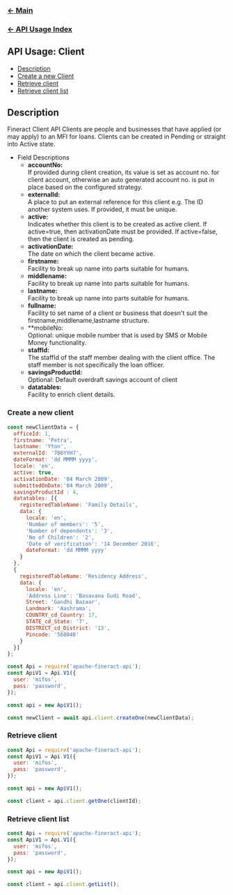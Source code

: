 
### [<- Main](../../../README.md)
### [<- API Usage Index](./usage.index.md)


## API Usage: Client

- [Description](#description)
- [Create a new Client](#create-a-new-client)
- [Retrieve client](#retrieve-client)
- [Retrieve client list](#retrieve-client-list)



## Description

Fineract Client API
Clients are people and businesses that have applied (or may apply) to an MFI for loans.
Clients can be created in Pending or straight into Active state.

- Field Descriptions
    - **accountNo:** <br/>
        If provided during client creation, its value is set as account no. for client account, otherwise an auto generated account no. is put in place based on the configured strategy.
    - **externalId:** <br/>
        A place to put an external reference for this client e.g. The ID another system uses.
        If provided, it must be unique.
    - **active:** <br/>
        Indicates whether this client is to be created as active client. If active=true, then activationDate must be provided. If active=false, then the client is created as pending.
    - **activationDate:** <br/>
        The date on which the client became active.
    - **firstname:** <br/>
        Facility to break up name into parts suitable for humans.
    - **middlename:** <br/>
        Facility to break up name into parts suitable for humans.
    - **lastname:** <br/>
        Facility to break up name into parts suitable for humans.
    - **fullname:** <br/>
        Facility to set name of a client or business that doesn't suit the firstname,middlename,lastname structure.
    - **mobileNo: <br/>
        Optional: unique mobile number that is used by SMS or Mobile Money functionality.
    - **staffId:** <br/>
        The staffId of the staff member dealing with the client office. The staff member is not specifically the loan officer.
    - **savingsProductId:** <br/>
        Optional: Default overdraft savings account of client
    - **datatables:** <br/>
        Facility to enrich client details.

### Create a new client 

```js
const newClientData = {
  officeId: 1,
  firstname: 'Petra',
  lastname: 'Yton',
  externalId: '786YYH7',
  dateFormat: 'dd MMMM yyyy',
  locale: 'en',
  active: true,
  activationDate: '04 March 2009',
  submittedOnDate:'04 March 2009',
  savingsProductId : 4,
  datatables: [{
    registeredTableName: 'Family Details',
    data: {
      locale: 'en',
      'Number of members': '5',
      'Number of dependents': '3',
      'No of Children': '2',
      'Date of verification': '14 December 2016',
      dateFormat: 'dd MMMM yyyy'
    }
  },
  {
    registeredTableName: 'Residency Address',
    data: {
      locale: 'en',
      'Address Line': 'Basavana Gudi Road',
      Street: 'Gandhi Bazaar',
      Landmark: 'Aashrama',
      COUNTRY_cd_Country: 17,
      STATE_cd_State: '7',
      DISTRICT_cd_District: '13',
      Pincode: '560040'
    }
  }]
};

const Api = require('apache-fineract-api');
const ApiV1 = Api.V1({
  user: 'mifos',
  pass: 'password',
});

const api = new ApiV1();

const newClient = await api.client.createOne(newClientData);
```

### Retrieve client 
    
```js
const Api = require('apache-fineract-api');
const ApiV1 = Api.V1({
  user: 'mifos',
  pass: 'password',
});

const api = new ApiV1();

const client = api.client.getOne(clientId);
```

### Retrieve client list
    
```js
const Api = require('apache-fineract-api');
const ApiV1 = Api.V1({
  user: 'mifos',
  pass: 'password',
});

const api = new ApiV1();

const client = api.client.getList();
```